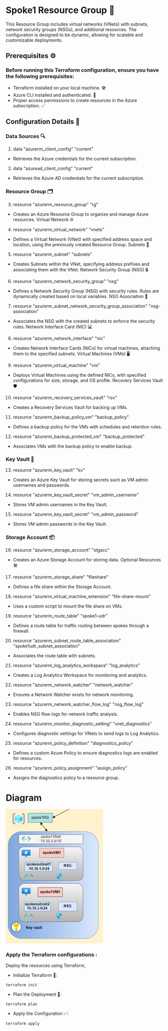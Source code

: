 # Spoke1 Resource Group 🏢
This Resource Group includes virtual networks (VNets) with subnets, network security groups (NSGs), and additional resources. The configuration is designed to be dynamic, allowing for scalable and customizable deployments.

## Prerequisites ⚙️
### Before running this Terraform configuration, ensure you have the following prerequisites:

- Terraform installed on your local machine. 🛠️
- Azure CLI installed and authenticated. 🔑
- Proper access permissions to create resources in the Azure subscription. ✅
## Configuration Details 📝
### Data Sources 🔍
1. data "azurerm_client_config" "current"
- Retrieves the Azure credentials for the current subscription.

2. data "azuread_client_config" "current"
- Retrieves the Azure AD credentials for the current subscription.

### Resource Group 🗂️
3. resource "azurerm_resource_group" "rg"
- Creates an Azure Resource Group to organize and manage Azure resources.
Virtual Network 🌐
4. resource "azurerm_virtual_network" "vnets"
- Defines a Virtual Network (VNet) with specified address space and location, using the previously created Resource Group.
Subnets 🧩
5. resource "azurerm_subnet" "subnets"
- Creates Subnets within the VNet, specifying address prefixes and associating them with the VNet.
Network Security Group (NSG) 🔒
6. resource "azurerm_network_security_group" "nsg"
- Defines a Network Security Group (NSG) with security rules. Rules are dynamically created based on local variables.
NSG Association 🔗
7. resource "azurerm_subnet_network_security_group_association" "nsg-association"
- Associates the NSG with the created subnets to enforce the security rules.
Network Interface Card (NIC) 💻
8. resource "azurerm_network_interface" "nic"
- Creates Network Interface Cards (NICs) for virtual machines, attaching them to the specified subnets.
Virtual Machines (VMs) 🖥️
9. resource "azurerm_virtual_machine" "vm"
- Deploys Virtual Machines using the defined NICs, with specified configurations for size, storage, and OS profile.
Recovery Services Vault 🛡️
10. resource "azurerm_recovery_services_vault" "rsv"
- Creates a Recovery Services Vault for backing up VMs.

11. resource "azurerm_backup_policy_vm" "backup_policy"
- Defines a backup policy for the VMs with schedules and retention rules.

12. resource "azurerm_backup_protected_vm" "backup_protected"
- Associates VMs with the backup policy to enable backup.

### Key Vault 🔑
13. resource "azurerm_key_vault" "kv"
- Creates an Azure Key Vault for storing secrets such as VM admin usernames and passwords.

14. resource "azurerm_key_vault_secret" "vm_admin_username"
- Stores VM admin usernames in the Key Vault.

15. resource "azurerm_key_vault_secret" "vm_admin_password"
- Stores VM admin passwords in the Key Vault.

### Storage Account 📦
16. resource "azurerm_storage_account" "stgacc"
- Creates an Azure Storage Account for storing data.
Optional Resources 🛠️
17. resource "azurerm_storage_share" "fileshare"
- Defines a file share within the Storage Account.

18. resource "azurerm_virtual_machine_extension" "file-share-mount"
- Uses a custom script to mount the file share on VMs.

19. resource "azurerm_route_table" "spoke1-udr"
- Defines a route table for traffic routing between spokes through a firewall.

20. resource "azurerm_subnet_route_table_association" "spoke1udr_subnet_association"
- Associates the route table with subnets.

21. resource "azurerm_log_analytics_workspace" "log_analytics"
- Creates a Log Analytics Workspace for monitoring and analytics.

22. resource "azurerm_network_watcher" "network_watcher"
- Ensures a Network Watcher exists for network monitoring.

23. resource "azurerm_network_watcher_flow_log" "nsg_flow_log"
- Enables NSG flow logs for network traffic analysis.

24. resource "azurerm_monitor_diagnostic_setting" "vnet_diagnostics"
- Configures diagnostic settings for VNets to send logs to Log Analytics.

25. resource "azurerm_policy_definition" "diagnostics_policy"
- Defines a custom Azure Policy to ensure diagnostics logs are enabled for resources.

26. resource "azurerm_policy_assignment" "assign_policy"
- Assigns the diagnostics policy to a resource group.



# Diagram

![spoke1](Images/spoke1.png)

### Apply the Terraform configurations :
Deploy the resources using Terraform,
- Initialize Terraform 🔄:
```
terraform init
```
- Plan the Deployment 📝:

```
terraform plan 
```
- Apply the Configuration ✅:
```
terraform apply 
```